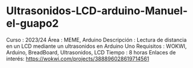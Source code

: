 # Ultrasonidos-LCD-arduino-Manuel-el-guapo2

Curso       : 2023/24
Área        : MEME, Arduino
Descripción : Lectura de distancia en un LCD mediante un ultrasonidos en Arduino Uno
Requisitos  : WOKWI, Arduino, BreadBoard, Ultrasonidos, LCD
Tiempo      : 8 horas
Enlaces de interés: https://wokwi.com/projects/388896028619714561
